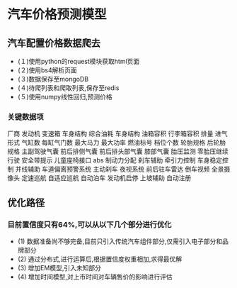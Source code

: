 # 汽车价格预测模型
## 汽车配置价格数据爬去
* (１)使用python的request模块获取html页面
* (２)使用bs4解析页面
* (３)数据保存至mongoDB
* (４)待爬列表和爬取列表,保存至redis
* (５)使用numpy线性回归,预测价格
    
### 关键数据项
厂商
发动机
变速箱
车身结构
综合油耗
车身结构
油箱容积
行李箱容积
排量
进气形式
气缸数
每缸气门数
最大马力
最大功率
燃油标号
档位个数
轮胎规格
后轮胎规格
主副驾驶气囊
前后排侧气囊
前后排头部气囊
膝部气囊
胎压监测
零胎压继续行驶
安全带提示
儿童座椅接口
abs
制动力分配
刹车辅助
牵引力控制
车身稳定控制
并线辅助
车道偏离预警系统
主动刹车
夜视系统
前后驻车雷达
倒车视频
全景摄像头
定速巡航
自适应巡航
自动泊车
发动机启停
上坡辅助
自动注册

## 优化路径
### 目前置信度只有64%,可以从以下几个部分进行优化
* (1) 数据准备尚不够完备,目前只引入传统汽车组件部分,仅需引入电子部分和品牌部分
* (2) 通过分布式,进行运算后,根据置信度权重相加,求得最优解
* (3) 增加EM模型,引入未知部分
* (4) 增加时间模型,对上市时间对车辆售价的影响进行评估
